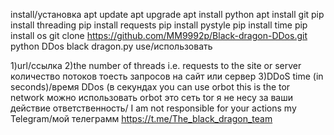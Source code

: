 install/установка 
apt update 
apt upgrade 
apt install python 
apt install git
pip install threading
pip install requests
pip install pystyle
pip install time 
pip install os
git clone https://github.com/MM9992p/Black-dragon-DDos.git
python DDos black dragon.py
use/использовать

1)url/ссылка 
2)the number of threads i.e. requests to the site or server
количество потоков тоесть запросов на сайт или сервер
3)DDoS time (in seconds)/время DDos (в секундах
you can use orbot this is the tor network
можно использовать orbot это сеть tor
я не несу за ваши действие ответственность/
I am not responsible for your actions
my Telegram/мой телеграмм
https://t.me/The_black_dragon_team
